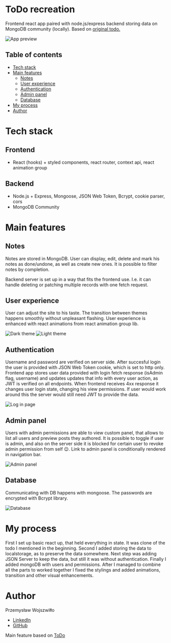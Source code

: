 # ToDo recreation

Frontend react app paired with node.js/express backend storing data on MongoDB community (locally). Based on [original todo.](https://todomvc.com/examples/vanillajs/#/)

![App preview](Sshot.png)

## Table of contents
- [Tech stack](#tech-stack)
- [Main features](#main-features)
    - [Notes](#notes)
    - [User experience](#user-experience)
    - [Authentication](#authentication)
    - [Admin panel](#admin-panel)
    - [Database](#database)
- [My process](#my-process)
- [Author](#author)

# Tech stack

## Frontend
- React (hooks) + styled components, react router, context api, react animation group

## Backend
- Node.js + Express, Mongoose, JSON Web Token, Bcrypt, cookie parser, cors
- MongoDB Community

# Main features

## Notes

Notes are stored in MongoDB. User can display, edit, delete and mark his notes as done/undone, as well as create new ones.
It is possible to filter notes by completion.

Backend server is set up in a way that fits the frontend use. I.e. it can handle deleting or patching multiple records with one fetch request.

## User experience

User can adjust the site to his taste. The transition between themes happens smoothly without unpleasant flashing.
User experience is enhanced with react animations from react animation group lib.

![Dark theme](DarkTheme.png) 
![Light theme](LightTheme.png)

## Authentication

Username and password are verified on server side. After succesful login the user is provided with JSON Web Token cookie, which is set to http only. Frontend app stores user data provided with login fetch response (isAdmin flag, username) and updates updates that info with every user action, as JWT is verified on all endpoints.
When frontend receives 4xx response it changes user login state, changing his view permissions. 
If user would work around this the server would still need JWT to provide the data.

![Log in page](Login.png)

## Admin panel

Users with admin permissions are able to view custom panel, that allows to list all users and preview posts they authored. It is possible to toggle if user is admin, and also on the server side it is blocked for certain user to revoke admin permission from self 😉.
Link to admin panel is conditionally rendered in navigation bar.

![Admin panel](AdminPanel.png)

## Database

Communicating with DB happens with mongoose. The passwords are encrypted with Bcrypt library.

![Database](Mongo.png)

# My process

First I set up basic react up, that held everything in state. It was clone of the todo I mentioned in the beginning.
Second I added storing the data to localstorage, as to preserve the data somewhere. 
Next step was adding JSON Server to keep the data, but still it was without authentication.
Finally I added mongoDB with users and permissions. After I managed to combine all the parts to worked together I fixed the stylings and added animations, transition and other visual enhancements.

# Author

Przemysław Wojszwiłło
- [LinkedIn](https://www.linkedin.com/in/przemys%C5%82aw-wojszwi%C5%82%C5%82o/)
- [GitHub](https://github.com/wonszfill)

Main feature based on [ToDo](https://todomvc.com/examples/vanillajs/#/)


